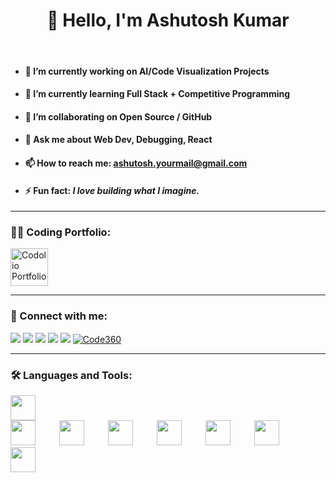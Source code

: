 <div align="center">
  <h1>👋 Hello, I'm Ashutosh Kumar</h1>
</div>

<br>
<ul>
  <li><h4>🎯 I’m currently working on <strong>AI/Code Visualization Projects</strong></h4></li>
  <li><h4>🌱 I’m currently learning <strong>Full Stack + Competitive Programming</strong></h4></li>
  <li><h4>🤝 I’m collaborating on <strong>Open Source / GitHub</strong></h4></li>
  <li><h4>💬 Ask me about <strong>Web Dev, Debugging, React</strong></h4></li>
  <li><h4>📫 How to reach me: <a href="mailto:ashutosh.yourmail@gmail.com">ashutosh.yourmail@gmail.com</a></h4></li>
  <li><h4>⚡ Fun fact: <i>I love building what I imagine.</i></h4></li>
</ul>


---

### 👨‍💻 Coding Portfolio:

  <a href="https://codolio.com/profile/Ashutosh26l" target="_blank">
    <img src="https://codolio.com/codolio_assets/codolio.svg" width="60" alt="Codolio Portfolio" />
  </a>



---

### 📱 Connect with me:

<p align="left">
  <a href="https://www.linkedin.com/in/ashutosh-kumar-singh-linkedaccount/" target="_blank"><img src="https://img.shields.io/badge/LinkedIn-blue?logo=linkedin&logoColor=white" /></a>
  <a href="https://x.com/Ashutosh26l" target="_blank"><img src="https://img.shields.io/badge/Twitter-1DA1F2?logo=twitter&logoColor=white" /></a>
  <a href="https://www.instagram.com/ashutosh26l/" target="_blank"><img src="https://img.shields.io/badge/Instagram-E4405F?logo=instagram&logoColor=white" /></a>
  <a href="https://leetcode.com/u/Ashutosh26l/" target="_blank"><img src="https://img.shields.io/badge/LeetCode-FFA116?logo=leetcode&logoColor=black" /></a>
  <a href="https://www.geeksforgeeks.org/user/ashutosh26l/?_gl=1*5bj6cd*_up*MQ..*_gs*MQ..&gclid=CjwKCAjw6s7CBhACEiwAuHQcklIa4pOnzEA3j8u23rARgHBtjzBPk65VKxdY-KDeiy8xp3MgVATM6hoCQtYQAvD_BwE&gbraid=0AAAAAC9yBkA3syC7iL4gslx5aR8WWgVAz" target="_blank"><img src="https://img.shields.io/badge/GeeksforGeeks-1f8a36?logo=GeeksforGeeks&logoColor=white" /></a>
  <a href="https://www.naukri.com/code360/profile/TheAshutosh" target="_blank">
  <img src="https://img.shields.io/badge/Code360_by_Naukri-3F6DFF?style=for-the-badge&logo=data:image/png;base64,iVBORw0KGgoAAAANSUhEUgAAABAAAAAQCAYAAAAf8/9hAAABXUlEQVQ4T6WTPU8DQRBFDxvCjVKzgAvYZzdxE+AOHBCskYEeywcIM9E6hYSIrbYDGxVhoxAwS6AT9Ae5iLIrFgeuWwspErVPsT/1+Uk/jN/v+dcbAAdD0M2d4DL9nAby7hEbWos2prOYjJkpQu74OdA08gEkNc5X0BYV9SBZmeoFBB5jgTcEnwGkYckkAYiX+7zjtc8kI9EiKHl0U1ygWGu3yEDKVRroQeTThtDnMIQ9HZ8vAFgRQDqaGSHeMKpA1xU2YaT+swUQQJ0ukOZ5RSwhbJGHUQeN6BRMu1K0WqBFco41XZRQWcNOyP8C2LMuE6brrEMyGysI8YGstAiUIkN+NbdDYsygHp/gcZhL2usYO03A30JdyopZbnUOXAAAAAElFTkSuQmCC&logoColor=white&labelColor=282c34&color=3F6DFF" alt="Code360" />
</a>

</p>

---

### 🛠️ Languages and Tools:

<p align="left">
  <img src="https://cdn.jsdelivr.net/gh/devicons/devicon/icons/html5/html5-original.svg" width="40" style="margin-right:90000cm;" />
  <img src="https://cdn.jsdelivr.net/gh/devicons/devicon/icons/css3/css3-original.svg" width="40" style="margin-right:0.9cm;" />
  <img src="https://cdn.jsdelivr.net/gh/devicons/devicon/icons/javascript/javascript-original.svg" width="40" style="margin-right:0.9cm;" />
  <img src="https://cdn.jsdelivr.net/gh/devicons/devicon/icons/react/react-original.svg" width="40" style="margin-right:0.9cm;" />
  <img src="https://cdn.jsdelivr.net/gh/devicons/devicon/icons/nodejs/nodejs-original.svg" width="40" style="margin-right:0.9cm;" />
  <img src="https://cdn.jsdelivr.net/gh/devicons/devicon/icons/tailwindcss/tailwindcss-plain.svg" width="40" style="margin-right:0.9cm;" />
  <img src="https://cdn.jsdelivr.net/gh/devicons/devicon/icons/java/java-original.svg" width="40" style="margin-right:0.9cm;" />
  <img src="https://cdn.jsdelivr.net/gh/devicons/devicon/icons/github/github-original.svg" width="40" />
</p>

